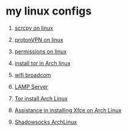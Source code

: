 # my linux configs



1) [scrcpy on linux ](https://github.com/MrCharouon/my-linux-configs/blob/main/scrcpy.md)

2) [protonVPN on linux ](https://github.com/MrCharouon/my-linux-configs/blob/main/protonVPN.md)

3) [‫‪permission‬‬s on linux ](https://github.com/MrCharouon/my-linux-configs/blob/main/‫‪permission‬‬.md)

4) [‫‪install tor in Arch linux ](https://github.com/MrCharouon/my-linux-configs/blob/main/tor_arch_linux.md)

5) [‫‪wifi broadcom](https://github.com/MrCharouon/my-linux-configs/blob/main/wifi.md)

6) [‫‪LAMP Server ](https://github.com/MrCharouon/my-linux-configs/blob/main/LAMP.md)

7) [Tor install Arch Linux](https://github.com/MrCharouon/my-linux-configs/blob/main/tor_arch_linux.md) 

8) [Assistance in installing Xfce on Arch Linux ](https://github.com/MrCharouon/my-linux-configs/blob/main/Xfce_Arch.md)

9) [Shadowsocks ArchLinux](https://github.com/MrCharouon/my-linux-configs/blob/main/Shadowsocks_ArchLinux.md)
